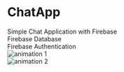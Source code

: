 # ChatApp
Simple Chat Application with Firebase
<br>Firebase Database
<br>Firebase Authentication
<br>![animation 1](https://user-images.githubusercontent.com/20156577/28734302-fa6ab414-73e8-11e7-8dc6-7fcc661716b6.gif)
<br>![animation 2](https://user-images.githubusercontent.com/20156577/28733788-5adbee56-73e6-11e7-930e-89b668907003.gif)
